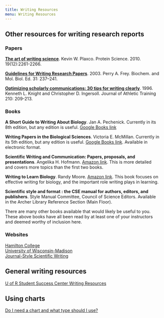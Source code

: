 ```yaml
---
title: Writing Resources
menu: Writing Resources
---
```


## Other resources for writing research reports

### Papers

**[The art of writing science](http://onlinelibrary.wiley.com/doi/10.1002/pro.514/full)**. Kevin W. Plaxco. Protein Science. 2010. 19(12):2261-2266.

**[Guidelines for Writing Research Papers](http://onlinelibrary.wiley.com/doi/10.1002/bmb.2003.494031040241/full)**. 2003. Perry A. Frey. Biochem. and Mol. Biol. Ed. 31: 237–241.

**[Optimizing scholarly communications: 30 tips for writing clearly](http://www.ncbi.nlm.nih.gov/pmc/articles/PMC1318505/)**. 1996. Kenneth L. Knight and Christopher D. Ingersoll. Journal of Athletic Training 210: 209-213.

### Books

**A Short Guide to Writing About Biology**. Jan A. Pechenick. Currently in its 8th edition, but any edition is useful. [Google Books link](http://books.google.ca/books?id=Tm0QYAAACAAJ&dq=a+short+guide+to+writing+about+biology&hl=en&sa=X&ei=RzHqT43cN8nG6AGuuOS8AQ&ved=0CDcQ6AEwAA)

**Writing Papers in the Biological Sciences**. Victoria E. McMillan. Currently in its 5th edition, but any edition is useful. [Google Books link](http://books.google.ca/books?id=d05qOgVpXMgC&dq=a%20short%20guide%20to%20writing%20about%20biology&source=gbs_similarbooks). Available in electronic format.

**Scientific Writing and Communication: Papers, proposals, and presentations**. Angelika H. Hofmann. [Amazon link](http://www.amazon.ca/Scientific-Writing-Communication-Proposals-Presentations/dp/0195390059). This is more detailed and covers more topics than the first two books.

**Writing to Learn Biology**. Randy Moore. [Amazon link](http://www.amazon.ca/Writing-Learn-Biology-Randy-Moore/dp/0030741890). This book focuses on effective writing for biology, and the important role writing plays in learning.

**Scientific style and format : the CSE manual for authors, editors, and publishers**. Style Manual Committee, Council of Science Editors. Available in the Archer Library Reference Section (Main Floor).

There are many other books available that would likely be useful to you. These above books have all been read by at least one of your instructors and deemed worthy of inclusion here.

### Websites

[Hamilton College](http://www.hamilton.edu/writing/biolab.html)  
[University of Wisconsin-Madison](http://www.wisc.edu/writing/Handbook/ScienceReport.html)  
[Journal-Style Scientific Writing](http://abacus.bates.edu/~ganderso/biology/resources/writing/HTWgeneral.html)

## General writing resources

[U of R Student Success Center Writing Resources](http://www.uregina.ca/sdc/writing/)

## Using charts

[Do I need a chart and what type should I use?](http://www.labnol.org/software/find-right-chart-type-for-your-data/6523/)